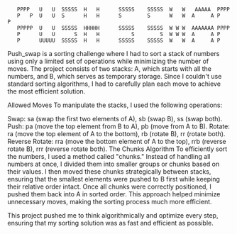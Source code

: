 

       PPPP   U   U  SSSSS  H   H      SSSSS    SSSSS  W   W   AAAAA  PPPP
       P   P  U   U  S      H   H      S        S      W   W  A     A P   P
       PPPPP  U   U  SSSSS  HHHHH      SSSSS    SSSSS  W W W  AAAAAAA PPPP
       P      U   U      S  H   H          S        S  W W W  A     A P
       P      UUUUU  SSSSS  H   H      SSSSS    SSSSS  W   W  A     A P

Push_swap is a sorting challenge where I had to sort a stack of numbers using only a limited set of operations while minimizing the number of moves. The project consists of two stacks: A, which starts with all the numbers, and B, which serves as temporary storage. Since I couldn't use standard sorting algorithms, I had to carefully plan each move to achieve the most efficient solution.

Allowed Moves
To manipulate the stacks, I used the following operations:

Swap: sa (swap the first two elements of A), sb (swap B), ss (swap both).
Push: pa (move the top element from B to A), pb (move from A to B).
Rotate: ra (move the top element of A to the bottom), rb (rotate B), rr (rotate both).
Reverse Rotate: rra (move the bottom element of A to the top), rrb (reverse rotate B), rrr (reverse rotate both).
The Chunks Algorithm
To efficiently sort the numbers, I used a method called "chunks." Instead of handling all numbers at once, I divided them into smaller groups or chunks based on their values. I then moved these chunks strategically between stacks, ensuring that the smallest elements were pushed to B first while keeping their relative order intact. Once all chunks were correctly positioned, I pushed them back into A in sorted order. This approach helped minimize unnecessary moves, making the sorting process much more efficient.

This project pushed me to think algorithmically and optimize every step, ensuring that my sorting solution was as fast and efficient as possible.
